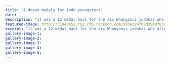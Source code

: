 ```yaml
---
title: "A dozen medals for judo youngsters"
date: 
description: "It was a 12 medal haul for the six Whanganui judokas who attended the Waikato/Bay of Plenty championships in Rotorua over the long weekend..."
featured-image: http://c1940652.r52.cf0.rackcdn.com/593e3247b8d39a0f8500061f/watsons-in-rotorua-chorn-june.jpg
excerpt: "It was a 12 medal haul for the six Whanganui judokas who attended the Waikato/Bay of Plenty championships in Rotorua over the long weekend."
gallery-image-1: 
gallery-image-2: 
gallery-image-3: 
gallery-image-4: 
gallery-image-5: 
---
```

